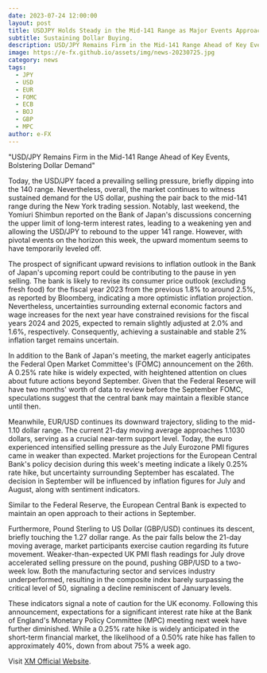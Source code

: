 ```yaml
---
date: 2023-07-24 12:00:00
layout: post
title: USDJPY Holds Steady in the Mid-141 Range as Major Events Approach
subtitle: Sustaining Dollar Buying.
description: USD/JPY Remains Firm in the Mid-141 Range Ahead of Key Events, Bolstering Dollar Demand.
image: https://e-fx.github.io/assets/img/news-20230725.jpg
category: news
tags:
  - JPY
  - USD
  - EUR
  - FOMC
  - ECB
  - BOJ
  - GBP
  - MPC
author: e-FX
---
```


"USD/JPY Remains Firm in the Mid-141 Range Ahead of Key Events, Bolstering Dollar Demand"

Today, the USD/JPY faced a prevailing selling pressure, briefly dipping into the 140 range. Nevertheless, overall, the market continues to witness sustained demand for the US dollar, pushing the pair back to the mid-141 range during the New York trading session. Notably, last weekend, the Yomiuri Shimbun reported on the Bank of Japan's discussions concerning the upper limit of long-term interest rates, leading to a weakening yen and allowing the USD/JPY to rebound to the upper 141 range. However, with pivotal events on the horizon this week, the upward momentum seems to have temporarily leveled off.

The prospect of significant upward revisions to inflation outlook in the Bank of Japan's upcoming report could be contributing to the pause in yen selling. The bank is likely to revise its consumer price outlook (excluding fresh food) for the fiscal year 2023 from the previous 1.8% to around 2.5%, as reported by Bloomberg, indicating a more optimistic inflation projection. Nevertheless, uncertainties surrounding external economic factors and wage increases for the next year have constrained revisions for the fiscal years 2024 and 2025, expected to remain slightly adjusted at 2.0% and 1.6%, respectively. Consequently, achieving a sustainable and stable 2% inflation target remains uncertain.

In addition to the Bank of Japan's meeting, the market eagerly anticipates the Federal Open Market Committee's (FOMC) announcement on the 26th. A 0.25% rate hike is widely expected, with heightened attention on clues about future actions beyond September. Given that the Federal Reserve will have two months' worth of data to review before the September FOMC, speculations suggest that the central bank may maintain a flexible stance until then.

Meanwhile, EUR/USD continues its downward trajectory, sliding to the mid-1.10 dollar range. The current 21-day moving average approaches 1.1030 dollars, serving as a crucial near-term support level. Today, the euro experienced intensified selling pressure as the July Eurozone PMI figures came in weaker than expected. Market projections for the European Central Bank's policy decision during this week's meeting indicate a likely 0.25% rate hike, but uncertainty surrounding September has escalated. The decision in September will be influenced by inflation figures for July and August, along with sentiment indicators.

Similar to the Federal Reserve, the European Central Bank is expected to maintain an open approach to their actions in September.

Furthermore, Pound Sterling to US Dollar (GBP/USD) continues its descent, briefly touching the 1.27 dollar range. As the pair falls below the 21-day moving average, market participants exercise caution regarding its future movement. Weaker-than-expected UK PMI flash readings for July drove accelerated selling pressure on the pound, pushing GBP/USD to a two-week low. Both the manufacturing sector and services industry underperformed, resulting in the composite index barely surpassing the critical level of 50, signaling a decline reminiscent of January levels.

These indicators signal a note of caution for the UK economy. Following this announcement, expectations for a significant interest rate hike at the Bank of England's Monetary Policy Committee (MPC) meeting next week have further diminished. While a 0.25% rate hike is widely anticipated in the short-term financial market, the likelihood of a 0.50% rate hike has fallen to approximately 40%, down from about 75% a week ago.


Visit [XM Official Website](https://clicks.pipaffiliates.com/c?c=550036&l=en&p=0).